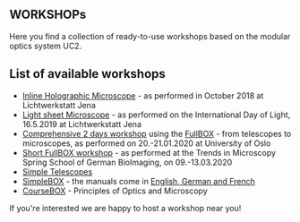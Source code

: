 ## WORKSHOPs
Here you find a collection of ready-to-use workshops based on the modular optics system UC2.

## List of available workshops
* [Inline Holographic Microscope](./INLINE-HOLOGRAMM) - as performed in October 2018 at Lichtwerkstatt Jena
* [Light sheet Microscope](./LIGHTSHEET) - as performed on the International Day of Light, 16.5.2019 at Lichtwerkstatt Jena
* [Comprehensive 2 days workshop](./OSLO) using the [FullBOX](../TheBOX/FullBOX) - from telescopes to microscopes, as performed on 20.-21.01.2020 at University of Oslo
* [Short FullBOX workshop](./TiM2020) - as performed at the Trends in Microscopy Spring School of German BioImaging, on 09.-13.03.2020
* [Simple Telescopes](../APPLICATIONS/APP_SIMPLE-Telescope)
* [SimpleBOX](../TheBOX/SimpleBOX) - the manuals come in [English, German and French](../TheBOX/SimpleBOX/DOCUMENTS)
* [CourseBOX](../TheBOX/CourseBOX) - Principles of Optics and Microscopy


If you're interested we are happy to host a workshop near you!
